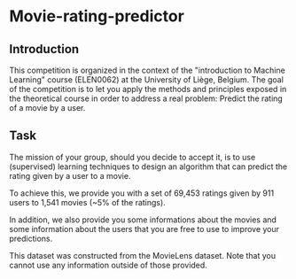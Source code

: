 # Movie-rating-predictor

## Introduction
This competition is organized in the context of the "introduction to Machine Learning" course (ELEN0062) at the University of Liège, Belgium. The goal of the competition is to let you apply the methods and principles exposed in the theoretical course in order to address a real problem: Predict the rating of a movie by a user. 

## Task
The mission of your group, should you decide to accept it, is to use (supervised) learning techniques to design an algorithm that can predict the rating given by a user to a movie.

To achieve this, we provide you with a set of 69,453 ratings given by 911 users to 1,541 movies (~5% of the ratings).

In addition, we also provide you some informations about the movies and some information about the users that you are free to use to improve your predictions.

This dataset was constructed from the MovieLens dataset. Note that you cannot use any information outside of those provided. 
